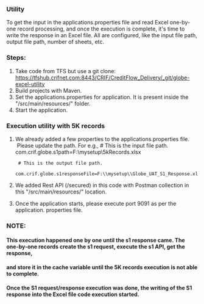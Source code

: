 ### Utility
To get the input in the applications.properties file and read Excel one-by-one record processing, and once the execution is complete, it's time to write the response in an Excel file.
All are configured, like the input file path, output file path, number of sheets, etc.

### Steps: 
1) Take code from TFS but use a git clone: https://tfshub.crifnet.com:8443/CRIF/CreditFlow_Delivery/_git/globe-excel-utility
2) Build projects with Maven.
3) Set the applications.properties for application. It is present inside the "/src/main/resources/" folder.
4) Start the application.


### Execution utility with 5K records
1) We already added a few properties to the applications.properties file.   Please update the path.
    For e.g.,
        # This is the input file path.
        com.crif.globe.s1path=F:\\mysetup\\5kRecords.xlsx

        # This is the output file path.
        com.crif.globe.s1responseFile=F:\\mysetup\\Globe_UAT_S1_Response.xlsx

2) We added Rest API (/secured) in this code with Postman collection in this "/src/main/resources/" location.

3) Once the application starts, please execute port 9091 as per the application. properties file.


### NOTE: 
#### This execution happened one by one until the s1 response came. The one-by-one records create the s1 request, execute the s1 API, get the response, 
#### and store it in the cache variable until the 5K records execution is not able to complete. 
#### Once the S1 request/response execution was done, the writing of the S1 response into the Excel file code execution started.
 
